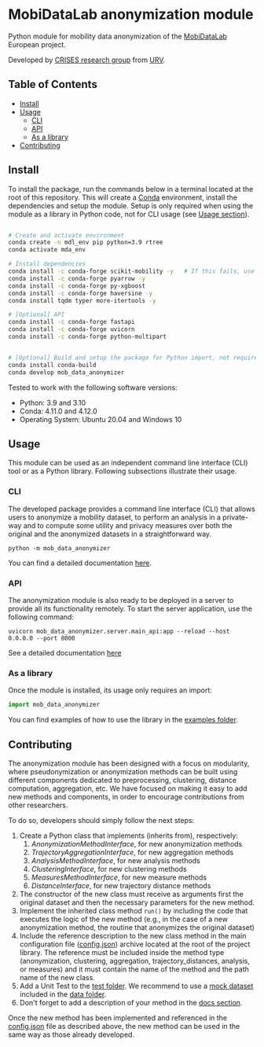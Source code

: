 # MobiDataLab anonymization module
Python module for mobility data anonymization of the [MobiDataLab](https://mobidatalab.eu/) European project.

Developed by [CRISES research group](https://crises-deim.urv.cat/web/) from [URV](https://www.urv.cat/en/).


## Table of Contents
- [Install](#install)
- [Usage](#usage)
  - [CLI](#cli)
  - [API](#api)
  - [As a library](#as-a-library)
- [Contributing](#contributing)

## Install
To install the package, run the commands below in a terminal located at the root of this repository.
This will create a <a href="https://docs.conda.io/projects/conda/en/latest/">Conda</a> environment, install the dependencies and setup the module.
Setup is only required when using the module as a library in Python code, not for CLI usage (see [Usage section](#usage)).
```bash

# Create and activate environment
conda create -n mdl_env pip python=3.9 rtree
conda activate mda_env

# Install dependencies
conda install -c conda-forge scikit-mobility -y   # If this fails, use "pip install scikit-mobility"
conda install -c conda-forge pyarrow -y
conda install -c conda-forge py-xgboost
conda install -c conda-forge haversine -y
conda install tqdm typer more-itertools -y

# [Optional] API
conda install -c conda-forge fastapi
conda install -c conda-forge uvicorn
conda install -c conda-forge python-multipart


# [Optional] Build and setup the package for Python import, not required for CLI usage
conda install conda-build
conda develop mob_data_anonymizer
```

Tested to work with the following software versions:
* Python: 3.9 and 3.10
* Conda: 4.11.0 and 4.12.0
* Operating System: Ubuntu 20.04 and Windows 10

## Usage
This module can be used as an independent command line interface (CLI) tool or as a Python library.
Following subsections illustrate their usage.

### CLI
The developed package provides a command line interface (CLI) that allows users to anonymize a mobility dataset, to perform an analysis in a private-way and to compute some utility and privacy measures over both the original and the anonymized datasets in a straightforward way. 
```
python -m mob_data_anonymizer
```
You can find a detailed documentation [here](docs/README.md).

### API

The anonymization module is also ready to be deployed in a server to provide all its functionality remotely.
To start the server application, use the following command:

```
uvicorn mob_data_anonymizer.server.main_api:app --reload --host 0.0.0.0 --port 8000
```

See a detailed documentation [here](docs/API.md)

### As a library
Once the module is installed, its usage only requires an import:
```python
import mob_data_anonymizer
```
You can find examples of how to use the library in the [examples folder](examples).

## Contributing
The anonymization module has been designed with a focus on modularity, where pseudonymization or anonymization methods can be built using different components dedicated to preprocessing, clustering, distance computation, aggregation, etc. We have focused on making it easy to add new methods and components, in order to encourage contributions from other researchers.

To do so, developers should simply follow the next steps:
1. Create a Python class that implements (inherits from), respectively:
   1.	*AnonymizationMethodInterface*, for new anonymization methods
   2.	*TrajectoryAggregationInterface*, for new aggregation methods
   3.	*AnalysisMethodInterface*, for new analysis methods
   4.	*ClusteringInterface*, for new clustering methods
   5.	*MeasuresMethodInterface*, for new measure methods
   6.	*DistanceInterface*, for new trajectory distance methods
2. The constructor of the new class must receive as arguments first the original dataset and then the necessary parameters for the new method.
3. Implement the inherited class method `run()` by including the code that executes the logic of the new method (e.g., in the case of a new anonymization method, the routine that anonymizes the original dataset)
4. Include the reference description to the new class method in the main configuration file ([config.json](mob_data_anonymizer/config.json)) archive located at the root of the project library. The reference must be included inside the method type (anonymization, clustering, aggregation, trajectory_distances, analysis, or measures) and it must contain the name of the method and the path name of the new class.
5. Add a Unit Test to the [test folder](tests). We recommend to use a [mock dataset](examples/data/mock_dataset.csv) included in the [data folder](examples/data).
6. Don't forget to add a description of your method in the [docs section](docs).

Once the new method has been implemented and referenced in the [config.json](mob_data_anonymizer/config.json) file as described above, the new method can be used in the same way as those already developed.  

